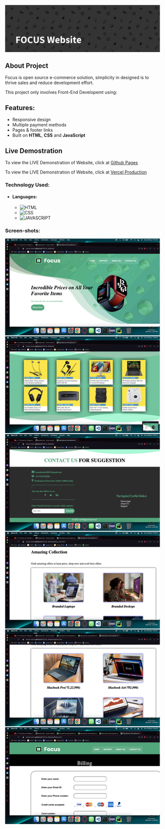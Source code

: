 <img src="./SCREEN SHOTS/FOCUS Website-banner.png" />

## About Project
<p> Focus is open source e-commerce solution, simplicity in designed is to thrive sales and reduce development effort. </p>
<p> This project only involves Front-End Developemt using: </p>

## Features:
<ul>
  <li> Responsive design </li>
  <li> Multiple payment methods </li>
  <li> Pages & footer links </li>
  <li> Built on <strong>HTML</strong>, <strong>CSS</strong> and <strong>JavaScript</strong> </li>
</ul>

## Live Demostration

<p> To view the LIVE Demonstration of Website, click at <a href="https://kumar-laxmi.github.io/FOCUS_Website">Github Pages</a></p>
<p> To view the LIVE Demonstration of Website, click at <a href="https://focus-website-eta.vercel.app">Vercel Production</a></p>

### Technology Used:
- #### Languages:
  - ![HTML](https://img.shields.io/badge/HTML5-E34F26?style=for-the-badge&logo=html5&logoColor=white)
  - ![CSS](https://img.shields.io/badge/CSS3-1572B6?style=for-the-badge&logo=css3&logoColor=white)
  - ![JAVASCRIPT](https://img.shields.io/badge/JavaScript-323330?style=for-the-badge&logo=javascript&logoColor=F7DF1E)


### Screen-shots:
<img src="./SCREEN-SHOTS-GITHUB/Screenshot 2022-05-29 at 5.47.59 AM.png" alt="FOCUS SS" />
<img src="./SCREEN-SHOTS-GITHUB/Screenshot 2022-05-29 at 5.48.05 AM.png" alt="FOCUS SS" />
<img src="./SCREEN-SHOTS-GITHUB/Screenshot 2022-05-29 at 5.48.13 AM.png" alt="FOCUS SS" />
<img src="./SCREEN-SHOTS-GITHUB/Screenshot 2022-05-29 at 5.48.20 AM.png" alt="FOCUS SS" />
<img src="./SCREEN-SHOTS-GITHUB/Screenshot 2022-05-29 at 5.48.27 AM.png" alt="FOCUS SS" />
<img src="./SCREEN-SHOTS-GITHUB/Screenshot 2022-05-29 at 5.48.34 AM.png" alt="FOCUS SS" />
